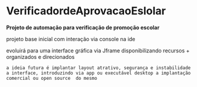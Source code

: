 # VerificadordeAprovacaoEslolar



<strong> Projeto de automação para verificação de promoção escolar  </strong>

  projeto base inicial com interação via console na ide

   evoluirá para uma interface gráfica via Jframe  disponibilizando recursos + organizados e direcionados
 
    a ideia futura é implantar layout atrativo, segurança e instabilidade a interface, introduzindo via app ou executável desktop a implantação comercial ou open source  do mesmo

